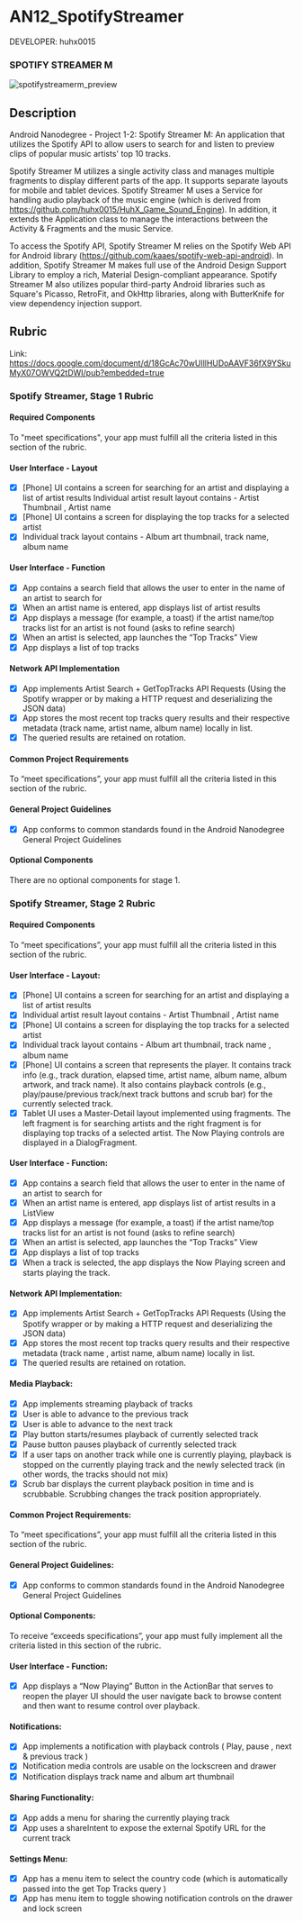 AN12_SpotifyStreamer
====================

DEVELOPER: huhx0015

### SPOTIFY STREAMER M
![spotifystreamerm_preview](https://cloud.githubusercontent.com/assets/1645482/12526533/2622477c-c123-11e5-9172-0f016ed3ca9d.gif)

## Description

Android Nanodegree - Project 1-2: Spotify Streamer M: An application that utilizes the Spotify API to allow users to search for and listen to preview clips of popular music artists' top 10 tracks.

Spotify Streamer M utilizes a single activity class and manages multiple fragments to display different parts of the app. It supports separate layouts for mobile and tablet devices. Spotify Streamer M uses a Service for handling audio playback of the music engine (which is derived from https://github.com/huhx0015/HuhX_Game_Sound_Engine). In addition, it extends the Application class to manage the interactions between the Activity & Fragments and the music Service.

To access the Spotify API, Spotify Streamer M relies on the Spotify Web API for Android library (https://github.com/kaaes/spotify-web-api-android). In addition, Spotify Streamer M makes full use of the Android Design Support Library to employ a rich, Material Design-compliant appearance. Spotify Streamer M also utilizes popular third-party Android libraries such as Square's Picasso, RetroFit, and OkHttp libraries, along with ButterKnife for view dependency injection support.

## Rubric

Link: https://docs.google.com/document/d/18GcAc70wUlllHUDoAAVF36fX9YSkuMyX07OWVQ2tDWI/pub?embedded=true

### Spotify Streamer, Stage 1 Rubric

#### Required Components

To "meet specifications", your app must fulfill all the criteria listed in this section of the rubric.

#### User Interface - Layout

- [x] [Phone] UI contains a screen for searching for an artist and displaying a list of artist results
Individual artist result layout contains - Artist Thumbnail , Artist name
- [x] [Phone] UI contains a screen for displaying the top tracks for a selected artist
- [x] Individual track layout contains - Album art thumbnail, track name, album name

#### User Interface - Function

- [x] App contains a search field that allows the user to enter in the name of an artist to search for
- [x] When an artist name is entered, app displays list of artist results
- [x] App displays a message (for example, a toast) if the artist name/top tracks list for an artist is not found (asks to refine search)
- [x] When an artist is selected, app launches the “Top Tracks” View
- [x] App displays a list of top tracks

#### Network API Implementation

- [x] App implements Artist Search + GetTopTracks API Requests (Using the Spotify wrapper or by making a HTTP request and deserializing the JSON data)
- [x] App stores the most recent top tracks query results and their respective metadata (track name, artist name, album name) locally in list.
- [x] The queried results are retained on rotation.

#### Common Project Requirements

To “meet specifications”, your app must fulfill all the criteria listed in this section of the rubric.

#### General Project Guidelines

- [x] App conforms to common standards found in the Android Nanodegree General Project Guidelines

#### Optional Components

There are no optional components for stage 1.

### Spotify Streamer, Stage 2 Rubric

#### Required Components

To “meet specifications”, your app must fulfill all the criteria listed in this section of the rubric.

#### User Interface - Layout:

- [x] [Phone] UI contains a screen for searching for an artist and displaying a list of artist results
- [x] Individual artist result layout contains - Artist Thumbnail , Artist name
- [x] [Phone] UI contains a screen for displaying the top tracks for a selected artist
- [x] Individual track layout contains - Album art thumbnail, track name , album name
- [x] [Phone] UI contains a screen that represents the player. It contains track info (e.g., track duration, elapsed time, artist name, album name, album artwork, and track name). It also contains playback controls (e.g., play/pause/previous track/next track buttons and scrub bar) for the currently selected track.
- [x] Tablet UI uses a Master-Detail layout implemented using fragments. The left fragment is for searching artists and the right fragment is for displaying top tracks of a selected artist. The Now Playing controls are displayed in a DialogFragment.

#### User Interface - Function:

- [x] App contains a search field that allows the user to enter in the name of an artist to search for
- [x] When an artist name is entered, app displays list of artist results in a ListView
- [x] App displays a message (for example, a toast) if the artist name/top tracks list for an artist is not found (asks to refine search)
- [x] When an artist is selected, app launches the “Top Tracks” View
- [x] App displays a list of top tracks
- [x] When a track is selected, the app displays the Now Playing screen and starts playing the track.

#### Network API Implementation:

- [x] App implements Artist Search + GetTopTracks API Requests (Using the Spotify wrapper or by making a HTTP request and deserializing the JSON data)
- [x] App stores the most recent top tracks query results and their respective metadata (track name , artist name, album name) locally in list.
- [x] The queried results are retained on rotation.

#### Media Playback:

- [x] App implements streaming playback of tracks
- [x] User is able to advance to the previous track
- [x] User is able to advance to the next track
- [x] Play button starts/resumes playback of currently selected track
- [x] Pause button pauses playback of currently selected track
- [x] If a user taps on another track while one is currently playing, playback is stopped on the currently playing track and the newly selected track (in other words, the tracks should not mix)
- [x] Scrub bar displays the current playback position in time and is scrubbable. Scrubbing changes the track position appropriately.

#### Common Project Requirements:

To “meet specifications”, your app must fulfill all the criteria listed in this section of the rubric.

#### General Project Guidelines:

- [x] App conforms to common standards found in the Android Nanodegree General Project Guidelines

#### Optional Components:

To receive “exceeds specifications”, your app must fully implement all the criteria listed in this section of the rubric.

#### User Interface - Function:

- [x] App displays a “Now Playing” Button in the ActionBar that serves to reopen the player UI should the user navigate back to browse content and then want to resume control over playback.

#### Notifications:

- [x] App implements a notification with playback controls ( Play, pause , next & previous track )
- [x] Notification media controls are usable on the lockscreen and drawer
- [x] Notification displays track name and album art thumbnail

#### Sharing Functionality:

- [x] App adds a menu for sharing the currently playing track
- [x] App uses a shareIntent to expose the external Spotify URL for the current track

#### Settings Menu:

- [x] App has a menu item to select the country code (which is automatically passed into the get Top Tracks query )
- [x] App has menu item to toggle showing notification controls on the drawer and lock screen
